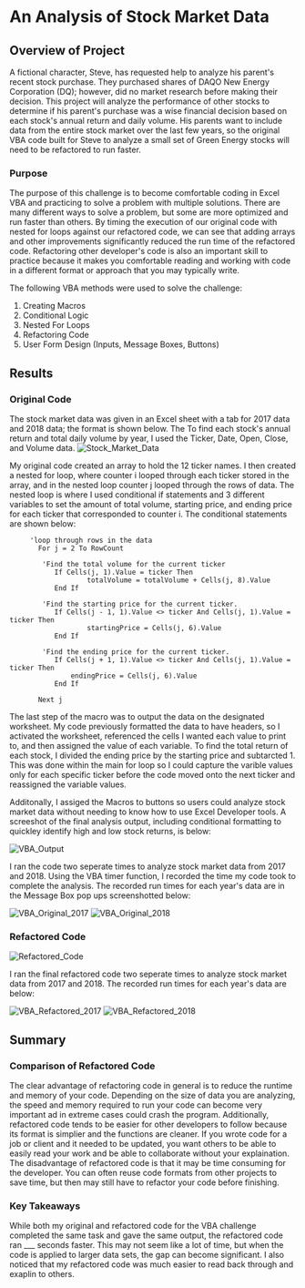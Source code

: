 # An Analysis of Stock Market Data

## Overview of Project
A fictional character, Steve, has requested help to analyze his parent's recent stock purchase. They purchased shares of DAQO New Energy Corporation (DQ); however, did no market research before making their decision. This project will analyze the performance of other stocks to determine if his parent's purchase was a wise financial decision based on each stock's annual return and daily volume. His parents want to include data from the entire stock market over the last few years, so the original VBA code built for Steve to analyze a small set of Green Energy stocks will need to be refactored to run faster.

### Purpose
The purpose of this challenge is to become comfortable coding in Excel VBA and practicing to solve a problem with multiple solutions. There are many different ways to solve a problem, but some are more optimized and run faster than others. By timing the execution of our original code with nested for loops against our refactored code, we can see that adding arrays and other improvements significantly reduced the run time of the refactored code. Refactoring other developer's code is also an important skill to practice because it makes you comfortable reading and working with code in a different format or approach that you may typically write. 

The following VBA methods were used to solve the challenge: 

1. Creating Macros
2. Conditional Logic
3. Nested For Loops
4. Refactoring Code
5. User Form Design (Inputs, Message Boxes, Buttons)

## Results


### Original Code
The stock market data was given in an Excel sheet with a tab for 2017 data and 2018 data; the format is shown below. The To find each stock's annual return and total daily volume by year, I used the Ticker, Date, Open, Close, and Volume data. 
![Stock_Market_Data](../main/Resources/VBA_Challege_Data.png)

My original code created an array to hold the 12 ticker names. I then created a nested for loop, where counter i looped through each ticker stored in the array, and in the nested loop counter j looped through the rows of data. The nested loop is where I used conditional if statements and 3 different variables to set the amount of total volume, starting price, and ending price for each ticker that corresponded to counter i. The conditional statements are shown below:


```
     'loop through rows in the data
       For j = 2 To RowCount
        
        'Find the total volume for the current ticker
           If Cells(j, 1).Value = ticker Then
                   totalVolume = totalVolume + Cells(j, 8).Value
           End If
        
        'Find the starting price for the current ticker.
           If Cells(j - 1, 1).Value <> ticker And Cells(j, 1).Value = ticker Then
                   startingPrice = Cells(j, 6).Value
           End If
        
        'Find the ending price for the current ticker.
           If Cells(j + 1, 1).Value <> ticker And Cells(j, 1).Value = ticker Then
               endingPrice = Cells(j, 6).Value
           End If
           
       Next j
```

The last step of the macro was to output the data on the designated worksheet. My code previously formatted the data to have headers, so I activated the worksheet, referenced the cells I wanted each value to print to, and then assigned the value of each variable. To find the total return of each stock, I divided the ending price by the starting price and subtarcted 1. This was done within the main for loop so I could capture the varible values only for each specific ticker before the code moved onto the next ticker and reassigned the variable values. 

Additonally, I assiged the Macros to buttons so users could analyze stock market data without needing to know how to use Excel Developer tools. A screeshot of the final analysis output, including conditional formatting to quickley identify high and low stock returns, is below: 

![VBA_Output](../main/Resources/VBA_Challenge_Output.png)


I ran the code two seperate times to analyze stock market data from 2017 and 2018. Using the VBA timer function, I recorded the time my code took to complete the analysis. The recorded run times for each year's data are in the Message Box pop ups screenshotted below: 

![VBA_Original_2017](../main/Resources/VBA_Original_2017.png) ![VBA_Original_2018](../main/Resources/VBA_Original_2017.png)

### Refactored Code

![Refactored_Code](../main/Resources/Refactored_Array_Loop.png)

I ran the final refactored code two seperate times to analyze stock market data from 2017 and 2018. The recorded run times for each year's data are below: 

![VBA_Refactored_2017](../main/Resources/VBA_Challenge_2017.png) ![VBA_Refactored_2018](../main/Resources/VBA_Challenge_2017.png)

## Summary

### Comparison of Refactored Code
The clear advantage of refactoring code in general is to reduce the runtime and memory of your code. Depending on the size of data you are analyzing, the speed and memory required to run your code can become very important ad in extreme cases could crash the program. Additionally, refactored code tends to be easier for other developers to follow because its format is simplier and the functions are cleaner. If you wrote code for a job or client and it needed to be updated, you want others to be able to easily read your work and be able to collaborate without your explaination. The disadvantage of refactored code is that it may be time consuming for the developer. You can often reuse code formats from other projects to save time, but then may still have to refactor your code before finishing.

### Key Takeaways
While both my original and refactored code for the VBA challenge completed the same task and gave the same output, the refactored code ran ___ seconds faster. This may not seem like a lot of time, but when the code is applied to larger data sets, the gap can become significant. I also noticed that my refactored code was much easier to read back through and exaplin to others. 
